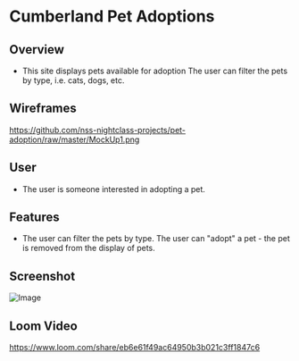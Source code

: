 # Cumberland Pet Adoptions

## Overview
- This site displays pets available for adoption
  The user can filter the pets by type, i.e. cats, dogs, etc.
  
## Wireframes
  https://github.com/nss-nightclass-projects/pet-adoption/raw/master/MockUp1.png

## User
- The user is someone interested in adopting a pet.

## Features
- The user can filter the pets by type.
  The user can "adopt" a pet - the pet is removed from the display of pets.
  
## Screenshot
  ![Image](https://user-images.githubusercontent.com/51683901/106372440-46f7e600-6335-11eb-80c8-2d334ddce9de.png)

## Loom Video
  https://www.loom.com/share/eb6e61f49ac64950b3b021c3ff1847c6
